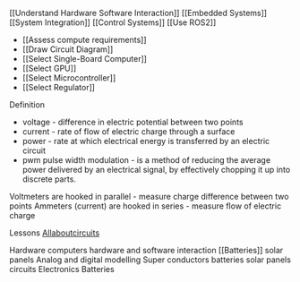 [[Understand Hardware Software Interaction]]
[[Embedded Systems]]
[[System Integration]]
[[Control Systems]]
[[Use ROS2]]
* [[Assess compute requirements]]
* [[Draw Circuit Diagram]]
* [[Select Single-Board Computer]]
* [[Select GPU]]
* [[Select Microcontroller]]
* [[Select Regulator]]

Definition
* voltage - difference in electric potential between two points
* current  - rate of flow of electric charge through a surface
* power - rate at which electrical energy is transferred by an electric circuit
* pwm pulse width modulation - is a method of reducing the average power delivered by an electrical signal, by effectively chopping it up into discrete parts.

Voltmeters are hooked in parallel - measure charge difference between two points
Ammeters (current) are hooked in series - measure flow of electric charge

Lessons
[Allaboutcircuits](https://www.allaboutcircuits.com/textbook)

Hardware
computers
hardware and software interaction
[[Batteries]]
solar panels
Analog and digital modelling
Super conductors
batteries
solar panels
circuits
Electronics
Batteries
